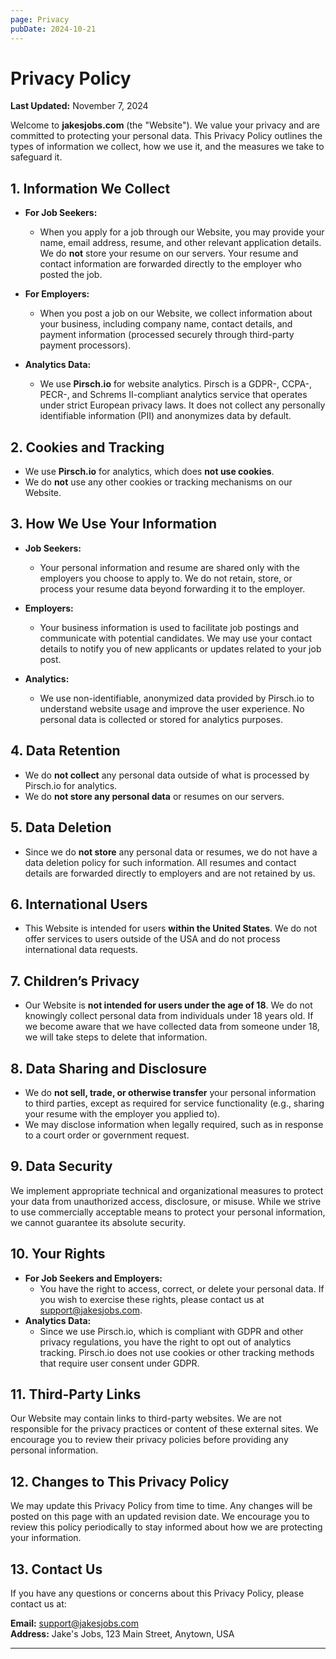 ```yaml
---
page: Privacy
pubDate: 2024-10-21
---
```

# Privacy Policy

**Last Updated:** November 7, 2024

Welcome to **jakesjobs.com** (the "Website"). We value your privacy and are committed to protecting your personal data. This Privacy Policy outlines the types of information we collect, how we use it, and the measures we take to safeguard it.

## 1. **Information We Collect**

- **For Job Seekers:**
  - When you apply for a job through our Website, you may provide your name, email address, resume, and other relevant application details. We do **not** store your resume on our servers. Your resume and contact information are forwarded directly to the employer who posted the job.

- **For Employers:**
  - When you post a job on our Website, we collect information about your business, including company name, contact details, and payment information (processed securely through third-party payment processors).

- **Analytics Data:**
  - We use **Pirsch.io** for website analytics. Pirsch is a GDPR-, CCPA-, PECR-, and Schrems II-compliant analytics service that operates under strict European privacy laws. It does not collect any personally identifiable information (PII) and anonymizes data by default.

## 2. **Cookies and Tracking**

- We use **Pirsch.io** for analytics, which does **not use cookies**.
- We do **not** use any other cookies or tracking mechanisms on our Website.

## 3. **How We Use Your Information**

- **Job Seekers:**
  - Your personal information and resume are shared only with the employers you choose to apply to. We do not retain, store, or process your resume data beyond forwarding it to the employer.

- **Employers:**
  - Your business information is used to facilitate job postings and communicate with potential candidates. We may use your contact details to notify you of new applicants or updates related to your job post.

- **Analytics:**
  - We use non-identifiable, anonymized data provided by Pirsch.io to understand website usage and improve the user experience. No personal data is collected or stored for analytics purposes.

## 4. **Data Retention**

- We do **not collect** any personal data outside of what is processed by Pirsch.io for analytics.
- We do **not store any personal data** or resumes on our servers.

## 5. **Data Deletion**

- Since we do **not store** any personal data or resumes, we do not have a data deletion policy for such information. All resumes and contact details are forwarded directly to employers and are not retained by us.

## 6. **International Users**

- This Website is intended for users **within the United States**. We do not offer services to users outside of the USA and do not process international data requests.

## 7. **Children’s Privacy**

- Our Website is **not intended for users under the age of 18**. We do not knowingly collect personal data from individuals under 18 years old. If we become aware that we have collected data from someone under 18, we will take steps to delete that information.

## 8. **Data Sharing and Disclosure**

- We do **not sell, trade, or otherwise transfer** your personal information to third parties, except as required for service functionality (e.g., sharing your resume with the employer you applied to).
- We may disclose information when legally required, such as in response to a court order or government request.

## 9. **Data Security**

We implement appropriate technical and organizational measures to protect your data from unauthorized access, disclosure, or misuse. While we strive to use commercially acceptable means to protect your personal information, we cannot guarantee its absolute security.

## 10. **Your Rights**

- **For Job Seekers and Employers:**
  - You have the right to access, correct, or delete your personal data. If you wish to exercise these rights, please contact us at [support@jakesjobs.com](mailto:support@jakesjobs.com).
- **Analytics Data:**
  - Since we use Pirsch.io, which is compliant with GDPR and other privacy regulations, you have the right to opt out of analytics tracking. Pirsch.io does not use cookies or other tracking methods that require user consent under GDPR.

## 11. **Third-Party Links**

Our Website may contain links to third-party websites. We are not responsible for the privacy practices or content of these external sites. We encourage you to review their privacy policies before providing any personal information.

## 12. **Changes to This Privacy Policy**

We may update this Privacy Policy from time to time. Any changes will be posted on this page with an updated revision date. We encourage you to review this policy periodically to stay informed about how we are protecting your information.

## 13. **Contact Us**

If you have any questions or concerns about this Privacy Policy, please contact us at:

**Email:** [support@jakesjobs.com](mailto:support@jakesjobs.com)  
**Address:** Jake's Jobs, 123 Main Street, Anytown, USA

---

